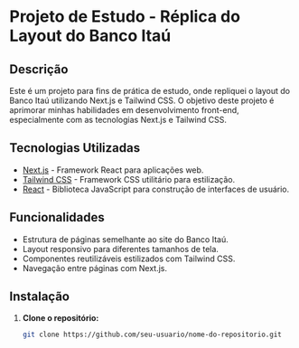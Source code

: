 # Projeto de Estudo - Réplica do Layout do Banco Itaú

## Descrição

Este é um projeto para fins de prática de estudo, onde repliquei o layout do Banco Itaú utilizando Next.js e Tailwind CSS. O objetivo deste projeto é aprimorar minhas habilidades em desenvolvimento front-end, especialmente com as tecnologias Next.js e Tailwind CSS.

## Tecnologias Utilizadas

- [Next.js](https://nextjs.org/) - Framework React para aplicações web.
- [Tailwind CSS](https://tailwindcss.com/) - Framework CSS utilitário para estilização.
- [React](https://reactjs.org/) - Biblioteca JavaScript para construção de interfaces de usuário.

## Funcionalidades

- Estrutura de páginas semelhante ao site do Banco Itaú.
- Layout responsivo para diferentes tamanhos de tela.
- Componentes reutilizáveis estilizados com Tailwind CSS.
- Navegação entre páginas com Next.js.

## Instalação

1. **Clone o repositório:**

   ```bash
   git clone https://github.com/seu-usuario/nome-do-repositorio.git